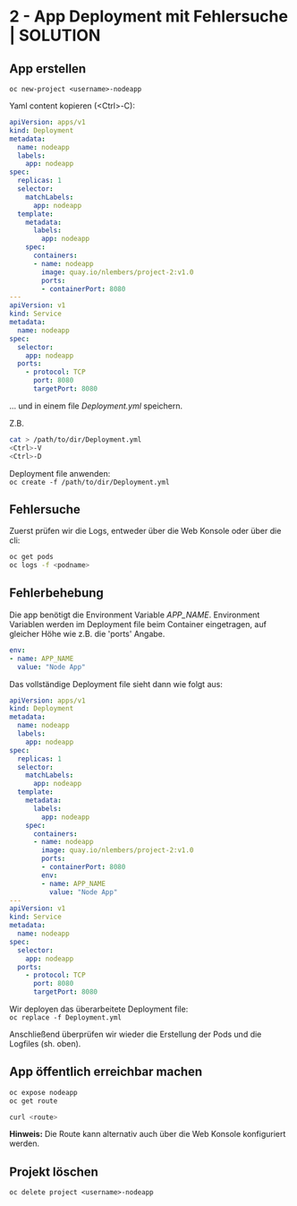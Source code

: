 # 2 - App Deployment mit Fehlersuche | SOLUTION

## App erstellen

`oc new-project <username>-nodeapp`

Yaml content kopieren (\<Ctrl\>-C):  
```yml
apiVersion: apps/v1
kind: Deployment
metadata:
  name: nodeapp
  labels:
    app: nodeapp
spec:
  replicas: 1
  selector:
    matchLabels:
      app: nodeapp
  template:
    metadata:
      labels:
        app: nodeapp
    spec:
      containers:
      - name: nodeapp
        image: quay.io/nlembers/project-2:v1.0
        ports:
        - containerPort: 8080
---
apiVersion: v1
kind: Service
metadata:
  name: nodeapp
spec:
  selector:
    app: nodeapp
  ports:
    - protocol: TCP
      port: 8080
      targetPort: 8080
```
... und in einem file _Deployment.yml_ speichern.  

Z.B.  
```sh
cat > /path/to/dir/Deployment.yml  
<Ctrl>-V  
<Ctrl>-D
```

Deployment file anwenden:  
`oc create -f /path/to/dir/Deployment.yml`

## Fehlersuche

Zuerst prüfen wir die Logs, entweder über die Web Konsole oder über die cli: 

```sh
oc get pods
oc logs -f <podname>
```

## Fehlerbehebung

Die app benötigt die Environment Variable _APP_NAME_. Environment Variablen werden im Deployment file beim Container eingetragen, auf gleicher Höhe wie z.B. die 'ports' Angabe.

```yml
env:
- name: APP_NAME
  value: "Node App"
```

Das vollständige Deployment file sieht dann wie folgt aus:

```yml
apiVersion: apps/v1
kind: Deployment
metadata:
  name: nodeapp
  labels:
    app: nodeapp
spec:
  replicas: 1
  selector:
    matchLabels:
      app: nodeapp
  template:
    metadata:
      labels:
        app: nodeapp
    spec:
      containers:
      - name: nodeapp
        image: quay.io/nlembers/project-2:v1.0
        ports:
        - containerPort: 8080
        env:
        - name: APP_NAME
          value: "Node App"
---
apiVersion: v1
kind: Service
metadata:
  name: nodeapp
spec:
  selector:
    app: nodeapp
  ports:
    - protocol: TCP
      port: 8080
      targetPort: 8080
```

Wir deployen das überarbeitete Deployment file:  
`oc replace -f Deployment.yml`

Anschließend überprüfen wir wieder die Erstellung der Pods und die Logfiles (sh. oben).

## App öffentlich erreichbar machen

```sh
oc expose nodeapp  
oc get route  

curl <route>  
```

**Hinweis:** Die Route kann alternativ auch über die Web Konsole konfiguriert werden.

## Projekt löschen

`oc delete project <username>-nodeapp`